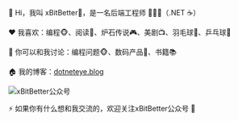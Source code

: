 👋 Hi，我叫 xBitBetter🤣，是一名后端工程师 👨🏻‍💻（.NET ☕️）

❤️ 我喜欢：编程🐵、阅读📖、炉石传说🎮、美剧📺、羽毛球🏸、乒乓球🏓

💬 你可以和我讨论：编程问题🐵、数码产品📱、书籍📚

🏠 我的博客：[dotneteye.blog](https://dotneteye.github.io/)

![xBitBetter公众号](https://xbitbetter.github.io/assets/xbitbetter.png "xBitBetter公众号")

⚡ 如果你有什么想和我交流的，欢迎关注xBitBetter公众号 💬

